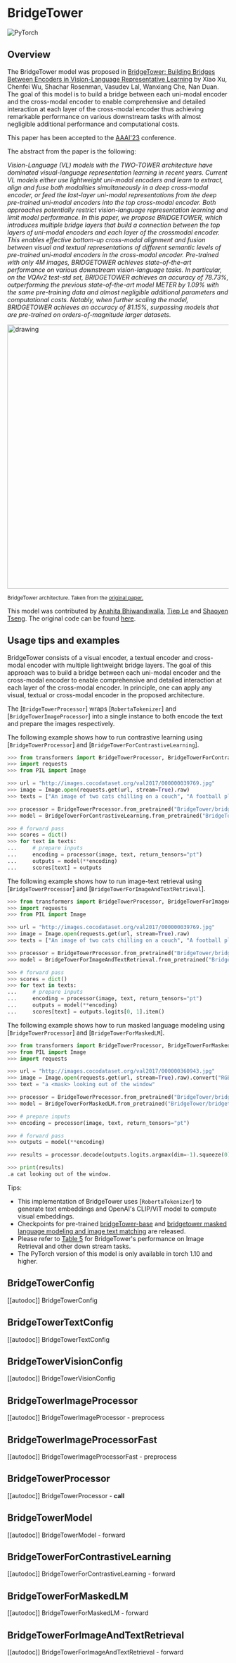 <!--Copyright 2023 The Intel Labs Team Authors, The Microsoft Research Team Authors and HuggingFace Inc. team. All rights reserved.

Licensed under the Apache License, Version 2.0 (the "License"); you may not use this file except in compliance with
the License. You may obtain a copy of the License at

http://www.apache.org/licenses/LICENSE-2.0

Unless required by applicable law or agreed to in writing, software distributed under the License is distributed on
an "AS IS" BASIS, WITHOUT WARRANTIES OR CONDITIONS OF ANY KIND, either express or implied. See the License for the
specific language governing permissions and limitations under the License.

⚠️ Note that this file is in Markdown but contain specific syntax for our doc-builder (similar to MDX) that may not be
rendered properly in your Markdown viewer.

-->

# BridgeTower

<div class="flex flex-wrap space-x-1">
<img alt="PyTorch" src="https://img.shields.io/badge/PyTorch-DE3412?style=flat&logo=pytorch&logoColor=white">
</div>

## Overview

The BridgeTower model was proposed in [BridgeTower: Building Bridges Between Encoders in Vision-Language Representative Learning](https://arxiv.org/abs/2206.08657) by Xiao Xu, Chenfei Wu, Shachar Rosenman, Vasudev Lal, Wanxiang Che, Nan Duan. The goal of this model is to build a
bridge between each uni-modal encoder and the cross-modal encoder to enable comprehensive and detailed interaction at each layer of the cross-modal encoder thus achieving remarkable performance on various downstream tasks with almost negligible additional performance and computational costs.

This paper has been accepted to the [AAAI'23](https://aaai.org/Conferences/AAAI-23/) conference. 

The abstract from the paper is the following:

*Vision-Language (VL) models with the TWO-TOWER architecture have dominated visual-language representation learning in recent years.
Current VL models either use lightweight uni-modal encoders and learn to extract, align and fuse both modalities simultaneously in a deep cross-modal encoder, or feed the last-layer uni-modal representations from the deep pre-trained uni-modal encoders into the top cross-modal encoder.
Both approaches potentially restrict vision-language representation learning and limit model performance. In this paper, we propose BRIDGETOWER, which introduces multiple bridge layers that build a connection between the top layers of uni-modal encoders and each layer of the crossmodal encoder.
This enables effective bottom-up cross-modal alignment and fusion between visual and textual representations of different semantic levels of pre-trained uni-modal encoders in the cross-modal encoder. Pre-trained with only 4M images, BRIDGETOWER achieves state-of-the-art performance on various downstream vision-language tasks.
In particular, on the VQAv2 test-std set, BRIDGETOWER achieves an accuracy of 78.73%, outperforming the previous state-of-the-art model METER by 1.09% with the same pre-training data and almost negligible additional parameters and computational costs.
Notably, when further scaling the model, BRIDGETOWER achieves an accuracy of 81.15%, surpassing models that are pre-trained on orders-of-magnitude larger datasets.*

<img src="https://huggingface.co/datasets/huggingface/documentation-images/resolve/main/transformers/model_doc/bridgetower_architecture%20.jpg"
alt="drawing" width="600"/>

<small> BridgeTower architecture. Taken from the <a href="https://arxiv.org/abs/2206.08657">original paper.</a> </small>

This model was contributed by [Anahita Bhiwandiwalla](https://huggingface.co/anahita-b), [Tiep Le](https://huggingface.co/Tile) and [Shaoyen Tseng](https://huggingface.co/shaoyent). The original code can be found [here](https://github.com/microsoft/BridgeTower).

## Usage tips and examples

BridgeTower consists of a visual encoder, a textual encoder and cross-modal encoder with multiple lightweight bridge layers.
The goal of this approach was to build a bridge between each uni-modal encoder and the cross-modal encoder to enable comprehensive and detailed interaction at each layer of the cross-modal encoder.
In principle, one can apply any visual, textual or cross-modal encoder in the proposed architecture.

The [`BridgeTowerProcessor`] wraps [`RobertaTokenizer`] and [`BridgeTowerImageProcessor`] into a single instance to both
encode the text and prepare the images respectively.

The following example shows how to run contrastive learning using [`BridgeTowerProcessor`] and [`BridgeTowerForContrastiveLearning`].
```python
>>> from transformers import BridgeTowerProcessor, BridgeTowerForContrastiveLearning
>>> import requests
>>> from PIL import Image

>>> url = "http://images.cocodataset.org/val2017/000000039769.jpg"
>>> image = Image.open(requests.get(url, stream=True).raw)
>>> texts = ["An image of two cats chilling on a couch", "A football player scoring a goal"]

>>> processor = BridgeTowerProcessor.from_pretrained("BridgeTower/bridgetower-large-itm-mlm-itc")
>>> model = BridgeTowerForContrastiveLearning.from_pretrained("BridgeTower/bridgetower-large-itm-mlm-itc")

>>> # forward pass
>>> scores = dict()
>>> for text in texts:
...     # prepare inputs
...     encoding = processor(image, text, return_tensors="pt")
...     outputs = model(**encoding)
...     scores[text] = outputs
```

The following example shows how to run image-text retrieval using [`BridgeTowerProcessor`] and [`BridgeTowerForImageAndTextRetrieval`].
```python
>>> from transformers import BridgeTowerProcessor, BridgeTowerForImageAndTextRetrieval
>>> import requests
>>> from PIL import Image

>>> url = "http://images.cocodataset.org/val2017/000000039769.jpg"
>>> image = Image.open(requests.get(url, stream=True).raw)
>>> texts = ["An image of two cats chilling on a couch", "A football player scoring a goal"]

>>> processor = BridgeTowerProcessor.from_pretrained("BridgeTower/bridgetower-base-itm-mlm")
>>> model = BridgeTowerForImageAndTextRetrieval.from_pretrained("BridgeTower/bridgetower-base-itm-mlm")

>>> # forward pass
>>> scores = dict()
>>> for text in texts:
...     # prepare inputs
...     encoding = processor(image, text, return_tensors="pt")
...     outputs = model(**encoding)
...     scores[text] = outputs.logits[0, 1].item()
```

The following example shows how to run masked language modeling using [`BridgeTowerProcessor`] and [`BridgeTowerForMaskedLM`].

```python
>>> from transformers import BridgeTowerProcessor, BridgeTowerForMaskedLM
>>> from PIL import Image
>>> import requests

>>> url = "http://images.cocodataset.org/val2017/000000360943.jpg"
>>> image = Image.open(requests.get(url, stream=True).raw).convert("RGB")
>>> text = "a <mask> looking out of the window"

>>> processor = BridgeTowerProcessor.from_pretrained("BridgeTower/bridgetower-base-itm-mlm")
>>> model = BridgeTowerForMaskedLM.from_pretrained("BridgeTower/bridgetower-base-itm-mlm")

>>> # prepare inputs
>>> encoding = processor(image, text, return_tensors="pt")

>>> # forward pass
>>> outputs = model(**encoding)

>>> results = processor.decode(outputs.logits.argmax(dim=-1).squeeze(0).tolist())

>>> print(results)
.a cat looking out of the window.
```

Tips:

- This implementation of BridgeTower uses [`RobertaTokenizer`] to generate text embeddings and OpenAI's CLIP/ViT model to compute visual embeddings.
- Checkpoints for pre-trained [bridgeTower-base](https://huggingface.co/BridgeTower/bridgetower-base) and [bridgetower masked language modeling and image text matching](https://huggingface.co/BridgeTower/bridgetower-base-itm-mlm) are released.
- Please refer to [Table 5](https://arxiv.org/pdf/2206.08657.pdf) for BridgeTower's performance on Image Retrieval and other down stream tasks.
- The PyTorch version of this model is only available in torch 1.10 and higher.


## BridgeTowerConfig

[[autodoc]] BridgeTowerConfig

## BridgeTowerTextConfig

[[autodoc]] BridgeTowerTextConfig

## BridgeTowerVisionConfig

[[autodoc]] BridgeTowerVisionConfig

## BridgeTowerImageProcessor

[[autodoc]] BridgeTowerImageProcessor
    - preprocess

## BridgeTowerImageProcessorFast

[[autodoc]] BridgeTowerImageProcessorFast
    - preprocess

## BridgeTowerProcessor

[[autodoc]] BridgeTowerProcessor
    - __call__

## BridgeTowerModel

[[autodoc]] BridgeTowerModel
    - forward

## BridgeTowerForContrastiveLearning

[[autodoc]] BridgeTowerForContrastiveLearning
    - forward

## BridgeTowerForMaskedLM

[[autodoc]] BridgeTowerForMaskedLM
    - forward

## BridgeTowerForImageAndTextRetrieval

[[autodoc]] BridgeTowerForImageAndTextRetrieval
    - forward

